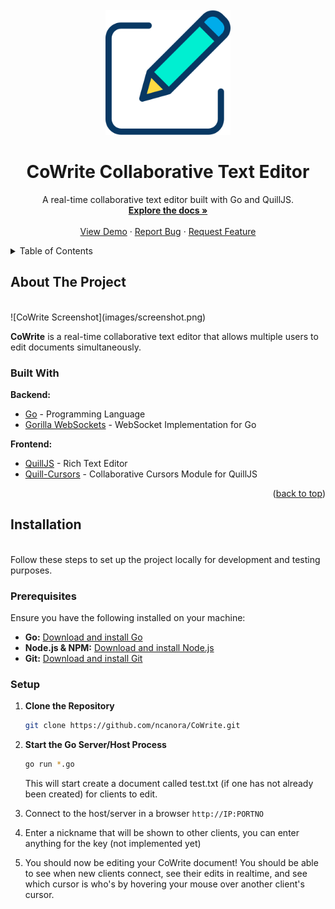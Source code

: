 <!-- PROJECT LOGO -->
<br />
<div align="center">
  <a href="https://github.com/ncanora/CoWrite">
    <img src="icon.png" alt="CoWrite Logo" width="200" height="200">
  </a>

  <h1 align="center">CoWrite Collaborative Text Editor</h1>

  <p align="center">
    A real-time collaborative text editor built with Go and QuillJS.
    <br />
    <a href="https://github.com/ncanora/CoWrite"><strong>Explore the docs »</strong></a>
    <br />
    <br />
    <a href="https://github.com/ncanora/CoWrite">View Demo</a>
    ·
    <a href="https://github.com/ncanora/CoWrite/issues">Report Bug</a>
    ·
    <a href="https://github.com/ncanora/CoWrite/issues">Request Feature</a>
  </p>
</div>



<!-- TABLE OF CONTENTS -->
<details>
  <summary>Table of Contents</summary>
  <ol>
    <li>
      <a href="#about-the-project">About The Project</a>
      <ul>
        <li><a href="#built-with">Built With</a></li>
      </ul>
    </li>
    <li>
      <a href="#installation">Installation</a>
      <ul>
        <li><a href="#prerequisites">Prerequisites</a></li>
        <li><a href="#setup">Setup</a></li>
      </ul>
    </li>
    <li><a href="#roadmap">Roadmap</a></li>
    <li><a href="#contributing">Contributing</a></li>
    <li><a href="#license">License</a></li>
    <li><a href="#contact">Contact</a></li>
  </ol>
</details>



<!-- ABOUT THE PROJECT -->
## About The Project
<br>
![CoWrite Screenshot](images/screenshot.png)

**CoWrite** is a real-time collaborative text editor that allows multiple users to edit documents simultaneously.


### Built With

**Backend:**
- [Go](https://golang.org/) - Programming Language
- [Gorilla WebSockets](https://github.com/gorilla/websocket) - WebSocket Implementation for Go

**Frontend:**
- [QuillJS](https://quilljs.com/) - Rich Text Editor
- [Quill-Cursors](https://github.com/reedsy/quill-cursors) - Collaborative Cursors Module for QuillJS


<p align="right">(<a href="#readme-top">back to top</a>)</p>


<!-- INSTALLATION -->
## Installation
<br>
Follow these steps to set up the project locally for development and testing purposes.

### Prerequisites

Ensure you have the following installed on your machine:

- **Go:** [Download and install Go](https://golang.org/doc/install)
- **Node.js & NPM:** [Download and install Node.js](https://nodejs.org/en/download/)
- **Git:** [Download and install Git](https://git-scm.com/downloads)

### Setup

1. **Clone the Repository**
    ```sh
    git clone https://github.com/ncanora/CoWrite.git
    ```
    
2. **Start the Go Server/Host Process**
    ```sh
    go run *.go
    ```
    
    This will start create a document called test.txt (if one has not already been created) for clients to edit.
   
3. Connect to the host/server in a browser `http://IP:PORTNO`
   
4. Enter a nickname that will be shown to other clients, you can enter anything for the key (not implemented yet)
   
5. You should now be editing your CoWrite document! You should be able to see when new clients connect, see their edits in realtime, and see which cursor is who's by hovering your mouse over another client's cursor.
